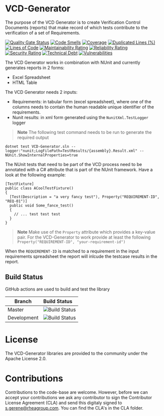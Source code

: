 # VCD-Generator
The purpose of the VCD Generator is to create Verification Control Documents (reports) that make record of which tests contribute to the verification of a set of Requirements.

[![Quality Gate Status](https://sonarcloud.io/api/project_badges/measure?project=RHEAGROUP_VCD-Generator&metric=alert_status)](https://sonarcloud.io/summary/new_code?id=RHEAGROUP_VCD-Generator)
[![Code Smells](https://sonarcloud.io/api/project_badges/measure?project=RHEAGROUP_VCD-Generator&metric=code_smells)](https://sonarcloud.io/summary/new_code?id=RHEAGROUP_VCD-Generator)
[![Coverage](https://sonarcloud.io/api/project_badges/measure?project=RHEAGROUP_VCD-Generator&metric=coverage)](https://sonarcloud.io/summary/new_code?id=RHEAGROUP_VCD-Generator)
[![Duplicated Lines (%)](https://sonarcloud.io/api/project_badges/measure?project=RHEAGROUP_VCD-Generator&metric=duplicated_lines_density)](https://sonarcloud.io/summary/new_code?id=RHEAGROUP_VCD-Generator)
[![Lines of Code](https://sonarcloud.io/api/project_badges/measure?project=RHEAGROUP_VCD-Generator&metric=ncloc)](https://sonarcloud.io/summary/new_code?id=RHEAGROUP_VCD-Generator)
[![Maintainability Rating](https://sonarcloud.io/api/project_badges/measure?project=RHEAGROUP_VCD-Generator&metric=sqale_rating)](https://sonarcloud.io/summary/new_code?id=RHEAGROUP_VCD-Generator)
[![Reliability Rating](https://sonarcloud.io/api/project_badges/measure?project=RHEAGROUP_VCD-Generator&metric=reliability_rating)](https://sonarcloud.io/summary/new_code?id=RHEAGROUP_VCD-Generator)
[![Security Rating](https://sonarcloud.io/api/project_badges/measure?project=RHEAGROUP_VCD-Generator&metric=security_rating)](https://sonarcloud.io/summary/new_code?id=RHEAGROUP_VCD-Generator)
[![Technical Debt](https://sonarcloud.io/api/project_badges/measure?project=RHEAGROUP_VCD-Generator&metric=sqale_index)](https://sonarcloud.io/summary/new_code?id=RHEAGROUP_VCD-Generator)
[![Vulnerabilities](https://sonarcloud.io/api/project_badges/measure?project=RHEAGROUP_VCD-Generator&metric=vulnerabilities)](https://sonarcloud.io/summary/new_code?id=RHEAGROUP_VCD-Generator)

The VCD Generator works in combination with NUnit and currently generates reports in 2 forms:
  - Excel Spreadsheet
  - HTML Table

The VCD Generator needs 2 inputs:
  - Requirements: in tabular form (excel spreadsheet), where one of the columns needs to contain the human readable unique identifier of the requirements.
  - Nunit results: in xml form generated using the `NunitXml.TestLogger` logger

> **Note**
> The following test command needs to be run to generate the required output

```
dotnet test VCD-Generator.sln --logger:"nunit;LogFilePath=TestResults/{assembly}.Result.xml" -- NUnit.ShowInternalProperties=true
```

The NUnit tests that need to be part of the VCD process need to be annotated with a C# attribute that is part of the NUnit framework. Have a look at the following example:

```
[TestFixture]
public class ACoolTestFixture()
{
  [Test(Description = "a very fancy test"), Property("REQUIREMENT-ID", "REQ-01")]
  public void Some_fance_test()
  {
    // ... test test test
  }
} 
```

> **Note**
> Make use of the `Property` attribute which provides a key-value pair. For the VCD-Generator to work provide at least the following `Property("REQUIREMENT-ID", "your-requirement-id")`

When the `REQUIREMENT-ID` is matched to a requirement in the input requirements spreadsheet the report will inlcude the testcase results in the report.

## Build Status

GitHub actions are used to build and test the library

Branch | Build Status
------- | :------------
Master | ![Build Status](https://github.com/RHEAGROUP/VCD-Generator/actions/workflows/CodeQuality.yml/badge.svg?branch=master)
Development | ![Build Status](https://github.com/RHEAGROUP/VCD-Generator/actions/workflows/CodeQuality.yml/badge.svg?branch=development)

# License

The VCD-Generator libraries are provided to the community under the Apache License 2.0.

# Contributions

Contributions to the code-base are welcome. However, before we can accept your contributions we ask any contributor to sign the Contributor License Agreement (CLA) and send this digitaly signed to s.gerene@rheagroup.com. You can find the CLA's in the CLA folder.